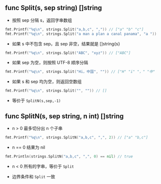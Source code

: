 ## func Split(s, sep string) []string

- 按照 sep 分隔 s，返回字串数组

```go
fmt.Printf("%q\n", strings.Split("a,b,c", ",")) // ["a" "b" "c"]
fmt.Printf("%q\n", strings.Split("a man a plan a canal panama", "a ")) // ["" "man " "plan " "canal panama"]
```

- 如果 s 中不包含 sep，且 sep 非空，结果就是 []string{s}

```go
fmt.Printf("%q\n", strings.Split("ABC", "xyz")) // ["ABC"]
```

- 如果 sep 为空，则按照 UTF-8 顺序分隔

```go
fmt.Printf("%q\n", strings.Split("Hi，中国", "")) // ["H" "i" "，" "中" "国"]
```

- 如果 s 和 sep 均为空，则返回空数组

```go
fmt.Printf("%q\n", strings.Split("", "")) // []
```

- 等价于 ``SplitN(s,sep,-1)``

## func SplitN(s, sep string, n int) []string

- n > 0 最多切分出 n 个子串

```go
fmt.Printf("%q\n", strings.SplitN("a,b,c", ",", 2)) // ["a" "b,c"]
```

- n == 0 结果为 nil

```go
fmt.Println(strings.SplitN("a,b,c", ",", 0) == nil) // true
```

- n < 0 所有的字串，等价于 ``Split``

- 边界条件和 ``Split`` 一致
